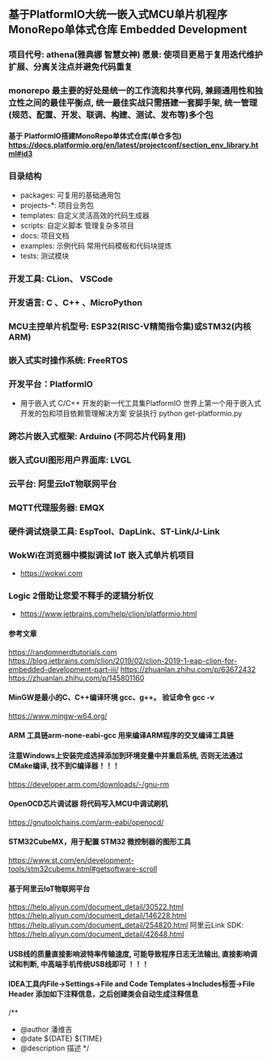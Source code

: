 ## 基于PlatformIO大统一嵌入式MCU单片机程序MonoRepo单体式仓库 Embedded Development

### 项目代号: athena(雅典娜 智慧女神) 愿景: 使项目更易于复用迭代维护扩展、分离关注点并避免代码重复

### monorepo 最主要的好处是统一的工作流和共享代码, 兼顾通用性和独立性之间的最佳平衡点, 统一最佳实战只需搭建一套脚手架, 统一管理(规范、配置、开发、联调、构建、测试、发布等)多个包

#### 基于 PlatformIO搭建MonoRepo单体式仓库(单仓多包) https://docs.platformio.org/en/latest/projectconf/section_env_library.html#id3

### 目录结构

- packages: 可复用的基础通用包
- projects-*: 项目业务包
- templates: 自定义灵活高效的代码生成器
- scripts: 自定义脚本 管理复杂多项目
- docs: 项目文档
- examples: 示例代码 常用代码模板和代码块提炼
- tests: 测试模块

### 开发工具: CLion、 VSCode

### 开发语言: C 、C++ 、MicroPython

### MCU主控单片机型号: ESP32(RISC-V精简指令集)或STM32(内核ARM)

### 嵌入式实时操作系统: FreeRTOS

### 开发平台：PlatformIO

- 用于嵌入式 C/C++ 开发的新一代工具集PlatformIO 世界上第一个用于嵌入式开发的包和项目依赖管理解决方案 安装执行 python
  get-platformio.py

### 跨芯片嵌入式框架: Arduino (不同芯片代码复用)

### 嵌入式GUI图形用户界面库: LVGL

### 云平台: 阿里云IoT物联网平台

### MQTT代理服务器: EMQX

### 硬件调试烧录工具: EspTool、DapLink、ST-Link/J-Link

### WokWi在浏览器中模拟调试 IoT 嵌入式单片机项目

- https://wokwi.com

### Logic 2借助让您爱不释手的逻辑分析仪

- https://www.jetbrains.com/help/clion/platformio.html

#### 参考文章

https://randomnerdtutorials.com
https://blog.jetbrains.com/clion/2019/02/clion-2019-1-eap-clion-for-embedded-development-part-iii/
https://zhuanlan.zhihu.com/p/63672432
https://zhuanlan.zhihu.com/p/145801160

#### MinGW是最小的C、C++编译环境 gcc、g++。 验证命令 gcc -v

https://www.mingw-w64.org/

#### ARM 工具链arm-none-eabi-gcc  用来编译ARM程序的交叉编译工具链

#### 注意Windows上安装完成选择添加到环境变量中并重启系统, 否则无法通过CMake编译, 找不到C编译器！！！

https://developer.arm.com/downloads/-/gnu-rm

#### OpenOCD芯片调试器 将代码写入MCU中调试刷机

https://gnutoolchains.com/arm-eabi/openocd/

#### STM32CubeMX，用于配置 STM32 微控制器的图形工具

https://www.st.com/en/development-tools/stm32cubemx.html#getsoftware-scroll

#### 基于阿里云IoT物联网平台

https://help.aliyun.com/document_detail/30522.html
https://help.aliyun.com/document_detail/146228.html
https://help.aliyun.com/document_detail/254820.html
阿里云Link SDK: https://help.aliyun.com/document_detail/42648.html

#### USB线的质量直接影响波特率传输速度, 可能导致程序日志无法输出, 直接影响调试和判断, 中高端手机传统USB线即可 ！！！

#### IDEA工具内File->Settings->File and Code Templates->Includes标签->File Header 添加如下注释信息，之后创建类会自动生成注释信息

/**

* @author 潘维吉
* @date ${DATE} ${TIME}
* @description 描述
  */
